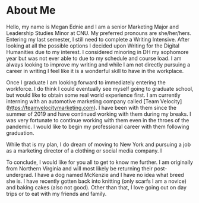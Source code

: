 # About Me

Hello, my name is Megan Ednie and I am a senior Marketing Major and Leadership Studies Minor at CNU. My preferred pronouns are she/her/hers. Entering my last semester, I still need to complete a Writing Intensive. After looking at all the possible options I decided upon Writing for the Digital Humanities due to my interest. I considered minoring in DH my sophomore year but was not ever able to due to my schedule and course load. I am always looking to improve my writing and while I am not directly pursuing a career in writing I feel like it is a wonderful skill to have in the workplace. 

Once I graduate I am looking forward to immediately entering the workforce. I do think I could eventually see myself going to graduate school, but would like to obtain some real world experience first. I am currently interning with an automotive marketing company called [Team Velocity] (https://teamvelocitymarketing.com). I have been with them since the summer of 2019 and have continued working with them during my breaks. I was very fortunate to continue working with them even in the throes of the pandemic. I would like to begin my professional career with them following graduation.

While that is my plan, I do dream of moving to New York and pursuing a job as a marketing director of a clothing or social media company. I

To conclude, I would like for you all to get to know me further. I am originally from Northern Virginia and will most likely be returning their post-undergrad. I have a dog named McKenzie and I have no idea what breed she is. I have recently gotten back into knitting (only scarfs I am a novice) and baking cakes (also not good). Other than that, I love going out on day trips or to eat with my friends and family. 
